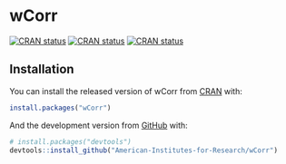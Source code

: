 
<!-- README.md is generated from README.Rmd. Please edit that file -->

# wCorr

<!-- badges: start -->

[![CRAN
status](https://www.r-pkg.org/badges/version-ago/wCorr)](https://www.r-pkg.org/badges/version-ago/wCorr)
[![CRAN
status](https://cranlogs.r-pkg.org/badges/wCorr)](https://cranlogs.r-pkg.org/badges/wCorr)
[![CRAN
status](https://cranlogs.r-pkg.org/badges/grand-total/wCorr)](https://cranlogs.r-pkg.org/badges/grand-total/wCorr)

<!-- badges: end -->

## Installation

You can install the released version of wCorr from
[CRAN](https://CRAN.R-project.org) with:

``` r
install.packages("wCorr")
```

And the development version from [GitHub](https://github.com/) with:

``` r
# install.packages("devtools")
devtools::install_github("American-Institutes-for-Research/wCorr")
```
